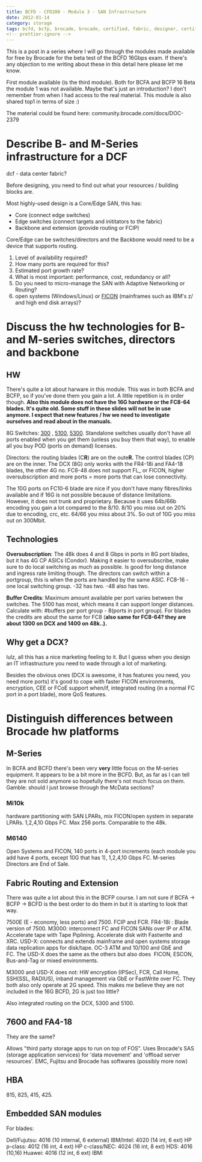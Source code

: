 ```yaml
---
title: BCFD - CFD200 - Module 3 - SAN Infrastructure
date: 2012-01-14
category: storage
tags: bcfd, bcfp, brocade, brocade, certified, fabric, designer, certification, storage, storage, area, network, storage, network
<!-- prettier-ignore -->
---
```


This is a post in a series where I will go through the modules made available for free by Brocade for the beta test of the BCFD 16Gbps exam. If there's any objection to me writing about these in this detail here please let me know.

First module available (is the third module). Both for BCFA and BCFP 16 Beta the module 1 was not available. Maybe that's just an introduction? I don't remember from when I had access to the real material. This module is also shared top1 in terms of size :)

The material could be found here: community.brocade.com/docs/DOC-2379

# Describe B- and M-Series infrastructure for a DCF

dcf - data center fabric?

Before designing, you need to find out what your resources / building blocks are.

Most highly-used design is a Core/Edge SAN, this has:

- Core (connect edge switches)
- Edge switches (connect targets and inititators to the fabric)
- Backbone and extension (provide routing or FCIP)

Core/Edge can be switches/directors and the Backbone would need to be a device that supports routing.

1. Level of availability required?
2. How many ports are required for this?
3. Estimated port growth rate?
4. What is most important: performance, cost, redundancy or all?
5. Do you need to micro-manage the SAN with Adaptive Networking or Routing?
6. open systems (Windows/Linux) or [FICON](http://en.wikipedia.org/wiki/FICON "on wikipedia") (mainframes such as IBM's z/ and high end disk arrays)?

# Discuss the hw technologies for B- and M-series switches, directors and backbone

## HW

There's quite a lot about harware in this module. This was in both BCFA and BCFP, so if you've done them you gain a lot. A little repetition is in order though. **Also this module does not have the 16G hardware or the FC8-64 blades. It's quite old. Some stuff in these slides will not be in use anymore. I expect that new features / hw we need to investigate ourselves and read about in the manuals.**

8G Switches: [300](http://www.brocade.com/products/all/switches/product-details/300-switch/specifications.page "on brocade.com") , [5100](http://www.brocade.com/products/all/switches/product-details/5100-switch/specifications.page "on brocade.com"), [5300](http://www.brocade.com/products/all/switches/product-details/5300-switch/specifications.page "brocade.com"). Standalone switches usually don't have all ports enabled when you get them (unless you buy them that way), to enable all you buy POD (ports on demand) licenses.

Directors: the routing blades (C**R**) are on the oute**R.** The control blades (CP) are on the inner. The DCX (8G) only works with the FR4-18i and FA4-18 blades, the other 4G no. FC8-48 does not support FL\_ or FICON, higher oversubscription and more ports = more ports that can lose connectivity.

The 10G ports on FC10-6 blade are nice if you don't have many fibres/links available and if 16G is not possible because of distance limitations. However, it does not trunk and proprietary. Because it uses 64b/66b encoding you gain a lot compared to the 8/10. 8/10 you miss out on 20% due to encoding, crc, etc. 64/66 you miss about 3%. So out of 10G you miss out on 300Mbit.

## Technologies

**Oversubscription**: The 48k does 4 and 8 Gbps in ports in 8G port blades, but it has 4G CP ASICs (Condor). Making it easier to oversubscribe, make sure to do local switching as much as possible. Is good for long distance and ingress rate limiting though. The directors can switch within a portgroup, this is when the ports are handled by the same ASIC. FC8-16 - one local switching group. -32 has two. -48 also has two.

**Buffer Credits**: Maximum amount available per port varies between the switches. The 5100 has most, which means it can support longer distances. Calculate with: #buffers per port group - 8(ports in port group). For blades the credits are about the same for FC8 (**also same for FC8-64? they are about 1300 on DCX and 1400 on 48k..).**

## Why get a DCX?

lulz, all this has a nice marketing feeling to it. But I guess when you design an IT infrastructure you need to wade through a lot of marketing.

Besides the obvious ones (DCX is awesome, it has features you need, you need more ports) it's good to cope with faster FICON environments, encryption, CEE or FCoE support when/if, integrated routing (in a normal FC port in a port blade), more QoS features.

# Distinguish differences between Brocade hw platforms

## M-Series

In BCFA and BCFD there's been very **very** little focus on the M-series equipment. It appears to be a bit more in the BCFD. But, as far as I can tell they are not sold anymore so hopefully there's not much focus on them. Gamble: should I just browse through the McData sections?

### Mi10k

hardware partitioning with SAN LPARs, mix FICON/open system in separate LPARs. 1,2,4,10 Gbps FC. Max 256 ports. Comparable to the 48k.

### M6140

Open Systems and FICON, 140 ports in 4-port increments (each module you add have 4 ports, except 10G that has 1), 1,2,4,10 Gbps FC. M-series Directors are End of Sale.

## Fabric Routing and Extension

There was quite a lot about this in the BCFP course. I am not sure if BCFA -> BCFP -> BCFD is the best order to do them in but it is starting to look that way.

7500E (E - economy, less ports) and 7500. FCIP and FCR. FR4-18i : Blade version of 7500. M3000: interconnect FC and FICON SANs over IP or ATM. Accelerate tape with Tape Piplining. Accelerate disk with Fastwrite and XRC. USD-X: connects and extends mainframe and open systems storage data replication apps for disk/tape. OC-3 ATM and 10/100 and GbE and FC. The USD-X does the same as the others but also does  FICON, ESCON, Bus-and-Tag or mixed environments.

M3000 and USD-X does not: HW encryption (IPSec), FCR, Call Home, SSH(SSL, RADIUS), inband management via GbE or FastWrite over FC. They both also only operate at 2G speed. This makes me believe they are not included in the 16G BCFD, 2G is just too little?

Also integrated routing on the DCX, 5300 and 5100.

## 7600 and FA4-18

They are the same?

Allows "third party storage apps to run on top of FOS". Uses Brocade's SAS (storage application services) for 'data movement' and 'offload server resources'. EMC, Fujitsu and Brocade has softwares (possibly more now)

## HBA

815, 825, 415, 425.

## Embedded SAN modules

For blades:

Dell/Fujutsu: 4016 (10 internal, 6 external) IBM/Intel: 4020 (14 int, 6 ext) HP p-class: 4012 (16 int, 4 ext) HP c-class/NEC: 4024 (16 int, 8 ext) HDS: 4016 (10,16) Huawei: 4018 (12 int, 6 ext) IBM:
